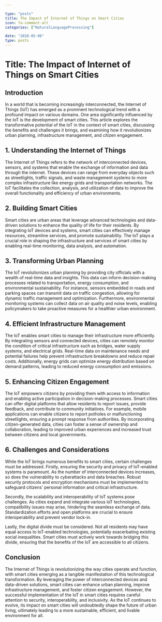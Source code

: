 ```yaml
---

type: "posts"
title: The Impact of Internet of Things on Smart Cities
icon: fa-comment-alt
categories: ["NaturalLanguageProcessing"]

date: "2018-05-06"
type: posts
---
```





# Title: The Impact of Internet of Things on Smart Cities

## Introduction

In a world that is becoming increasingly interconnected, the Internet of Things (IoT) has emerged as a prominent technological trend with a profound impact on various domains. One area significantly influenced by the IoT is the development of smart cities. This article explores the transformative potential of the IoT in the context of smart cities, discussing the benefits and challenges it brings, and examining how it revolutionizes urban planning, infrastructure management, and citizen engagement.

## 1. Understanding the Internet of Things

The Internet of Things refers to the network of interconnected devices, sensors, and systems that enable the exchange of information and data through the internet. These devices can range from everyday objects such as streetlights, traffic signals, and waste management systems to more complex infrastructure like energy grids and transportation networks. The IoT facilitates the collection, analysis, and utilization of data to improve the overall functionality and efficiency of urban environments.

## 2. Building Smart Cities

Smart cities are urban areas that leverage advanced technologies and data-driven solutions to enhance the quality of life for their residents. By integrating IoT devices and systems, smart cities can effectively manage resources, streamline services, and promote sustainability. The IoT plays a crucial role in shaping the infrastructure and services of smart cities by enabling real-time monitoring, data analysis, and automation.

## 3. Transforming Urban Planning

The IoT revolutionizes urban planning by providing city officials with a wealth of real-time data and insights. This data can inform decision-making processes related to transportation, energy consumption, and environmental sustainability. For instance, sensors embedded in roads and parking spaces can transmit data on traffic congestion, allowing for dynamic traffic management and optimization. Furthermore, environmental monitoring systems can collect data on air quality and noise levels, enabling policymakers to take proactive measures for a healthier urban environment.

## 4. Efficient Infrastructure Management

The IoT enables smart cities to manage their infrastructure more efficiently. By integrating sensors and connected devices, cities can remotely monitor the condition of critical infrastructure such as bridges, water supply systems, and electrical grids. Real-time data on maintenance needs and potential failures help prevent infrastructure breakdowns and reduce repair costs. Additionally, energy grids can optimize energy distribution based on demand patterns, leading to reduced energy consumption and emissions.

## 5. Enhancing Citizen Engagement

The IoT empowers citizens by providing them with access to information and enabling active participation in decision-making processes. Smart cities can offer digital platforms that allow residents to report issues, provide feedback, and contribute to community initiatives. For example, mobile applications can enable citizens to report potholes or malfunctioning streetlights, ensuring a prompt response from authorities. By incorporating citizen-generated data, cities can foster a sense of ownership and collaboration, leading to improved urban experiences and increased trust between citizens and local governments.

## 6. Challenges and Considerations

While the IoT brings numerous benefits to smart cities, certain challenges must be addressed. Firstly, ensuring the security and privacy of IoT-enabled systems is paramount. As the number of interconnected devices increases, so does the vulnerability to cyberattacks and data breaches. Robust security protocols and encryption mechanisms must be implemented to safeguard citizens' personal information and critical infrastructure.

Secondly, the scalability and interoperability of IoT systems pose challenges. As cities expand and integrate various IoT technologies, compatibility issues may arise, hindering the seamless exchange of data. Standardization efforts and open platforms are crucial to ensure interoperability and prevent vendor lock-in.

Lastly, the digital divide must be considered. Not all residents may have equal access to IoT-enabled technologies, potentially exacerbating existing social inequalities. Smart cities must actively work towards bridging this divide, ensuring that the benefits of the IoT are accessible to all citizens.

## Conclusion

The Internet of Things is revolutionizing the way cities operate and function, with smart cities emerging as a tangible manifestation of this technological transformation. By leveraging the power of interconnected devices and data-driven solutions, smart cities can enhance urban planning, improve infrastructure management, and foster citizen engagement. However, the successful implementation of the IoT in smart cities requires careful attention to security, interoperability, and inclusivity. As the IoT continues to evolve, its impact on smart cities will undoubtedly shape the future of urban living, ultimately leading to a more sustainable, efficient, and livable environment for all.